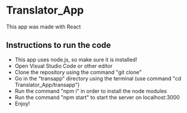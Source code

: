 # Translator_App
This app was made with React

## Instructions to run the code
 - This app uses node.js, so make sure it is installed!
 - Open Visual Studio Code or other editor
 - Clone the repository using the command "git clone"
 - Go in the "transapp" directory using the terminal (use command "cd Translator_App/transapp")
 - Run the command "npm i" in order to install the node modules
 - Run the command "npm start" to start the server on localhost:3000
 - Enjoy!
